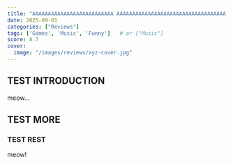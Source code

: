 ```yaml
---
title: "AAAAAAAAAAAAAAAAAAAAAAAAAA AAAAAAAAAAAAAAAAAAAAAAAAAAAAAAAAAAA AAAAAAAAAAAAAAAAAAAAAAAAAAAAAAAAAAAAAAAAAAA"
date: 2025-09-01
categories: ["Reviews"]
tags: ['Games', 'Music', 'Funny']   # or ["Music"]
score: 8.7
cover:
  image: "/images/reviews/xyz-cover.jpg"
---
```

<!-- introduction -->
## TEST INTRODUCTION
meow... 
<!--more-->
## TEST MORE
<!-- rest of the content -->
### TEST REST
meow!
